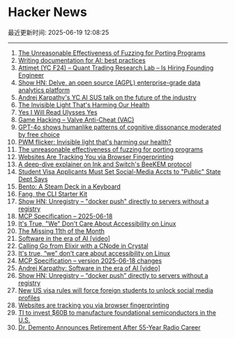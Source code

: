 # Hacker News

最近更新时间: 2025-06-19 12:08:25

--- 
1. [The Unreasonable Effectiveness of Fuzzing for Porting Programs](https://rjp.io/blog/2025-06-17-unreasonable-effectiveness-of-fuzzing) 
2. [Writing documentation for AI: best practices](https://docs.kapa.ai/improving/writing-best-practices) 
3. [Attimet (YC F24) – Quant Trading Research Lab – Is Hiring Founding Engineer](https://www.ycombinator.com/companies/attimet/jobs/b1w9pjE-founding-engineer) 
4. [Show HN: Delve, an open source (AGPL) enterprise-grade data analytics platform](https://github.com/iLoveTux/delve) 
5. [Andrej Karpathy's YC AI SUS talk on the future of the industry](https://www.donnamagi.com/articles/karpathy-yc-talk) 
6. [The Invisible Light That's Harming Our Health](https://caseorganic.medium.com/the-invisible-light-thats-harming-our-health-and-how-we-can-light-things-better-d3916de90521) 
7. [Yes I Will Read Ulysses Yes](https://www.theatlantic.com/magazine/archive/2025/07/zachary-leader-richard-ellmann-james-joyce-review/682907/) 
8. [Game Hacking – Valve Anti-Cheat (VAC)](https://codeneverdies.github.io/posts/gh-2/) 
9. [GPT-4o shows humanlike patterns of cognitive dissonance moderated by free choice](https://www.pnas.org/doi/10.1073/pnas.2501823122) 
10. [PWM flicker: Invisible light that's harming our health?](https://caseorganic.medium.com/the-invisible-light-thats-harming-our-health-and-how-we-can-light-things-better-d3916de90521) 
11. [The unreasonable effectiveness of fuzzing for porting programs](https://rjp.io/blog/2025-06-17-unreasonable-effectiveness-of-fuzzing) 
12. [Websites Are Tracking You via Browser Fingerprinting](https://engineering.tamu.edu/news/2025/06/websites-are-tracking-you-via-browser-fingerprinting.html) 
13. [A deep-dive explainer on Ink and Switch's BeeKEM protocol](https://meri.garden/a-deep-dive-explainer-on-beekem-protocol/) 
14. [Student Visa Applicants Must Set Social-Media Accts to "Public" State Dept Says](https://www.wsj.com/politics/policy/student-visa-applicants-must-set-social-media-accounts-to-public-state-department-says-ff71bdd5) 
15. [Bento: A Steam Deck in a Keyboard](https://github.com/lunchbox-computer/bento) 
16. [Fang, the CLI Starter Kit](https://github.com/charmbracelet/fang) 
17. [Show HN: Unregistry – "docker push" directly to servers without a registry](https://github.com/psviderski/unregistry) 
18. [MCP Specification – 2025-06-18](https://modelcontextprotocol.io/specification/2025-06-18) 
19. [It's True, "We" Don't Care About Accessibility on Linux](https://tesk.page/2025/06/18/its-true-we-dont-care-about-accessibility-on-linux/) 
20. [The Missing 11th of the Month](https://drhagen.com/blog/the-missing-11th-of-the-month/) 
21. [Software in the era of AI [video]](https://www.youtube.com/watch?v=LCEmiRjPEtQ) 
22. [Calling Go from Elixir with a CNode in Crystal](https://relistan.com/calling-go-from-elixir-with-a-cnode) 
23. [It's true, “we” don't care about accessibility on Linux](https://tesk.page/2025/06/18/its-true-we-dont-care-about-accessibility-on-linux/) 
24. [MCP Specification – version 2025-06-18 changes](https://modelcontextprotocol.io/specification/2025-06-18/changelog) 
25. [Andrej Karpathy: Software in the era of AI [video]](https://www.youtube.com/watch?v=LCEmiRjPEtQ) 
26. [Show HN: Unregistry – “docker push” directly to servers without a registry](https://github.com/psviderski/unregistry) 
27. [New US visa rules will force foreign students to unlock social media profiles](https://www.theguardian.com/us-news/2025/jun/18/social-media-student-visa-screening) 
28. [Websites are tracking you via browser fingerprinting](https://engineering.tamu.edu/news/2025/06/websites-are-tracking-you-via-browser-fingerprinting.html) 
29. [TI to invest $60B to manufacture foundational semiconductors in the U.S.](https://www.ti.com/about-ti/newsroom/news-releases/2025/texas-instruments-plans-to-invest-more-than--60-billion-to-manufacture-billions-of-foundational-semiconductors-in-the-us.html) 
30. [Dr. Demento Announces Retirement After 55-Year Radio Career](https://sopghreporter.com/2025/06/01/dr-demento-announces-retirement/) 

